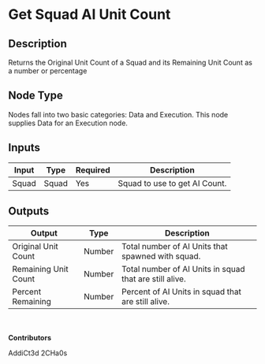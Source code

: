 # Get Squad AI Unit Count

## Description
Returns the Original Unit Count of a Squad and its Remaining Unit Count as a number or percentage

## Node Type
Nodes fall into two basic categories: Data and Execution. This node supplies Data for an Execution node.

## Inputs
| Input            | Type             | Required | Description												    |
|------------------|------------------|----------|--------------------------------------------------------------|
| Squad | Squad | Yes | Squad to use to get AI Count.|

## Outputs
| Output           | Type             | Description												     |
|------------------|------------------|--------------------------------------------------------------|
| Original Unit Count | Number | Total number of AI Units that spawned with squad. |
| Remaining Unit Count | Number | Total number of AI Units in squad that are still alive. |
| Percent Remaining | Number | Percent of AI Units in squad that are still alive. |

\
\
**Contributors**

AddiCt3d 2CHa0s